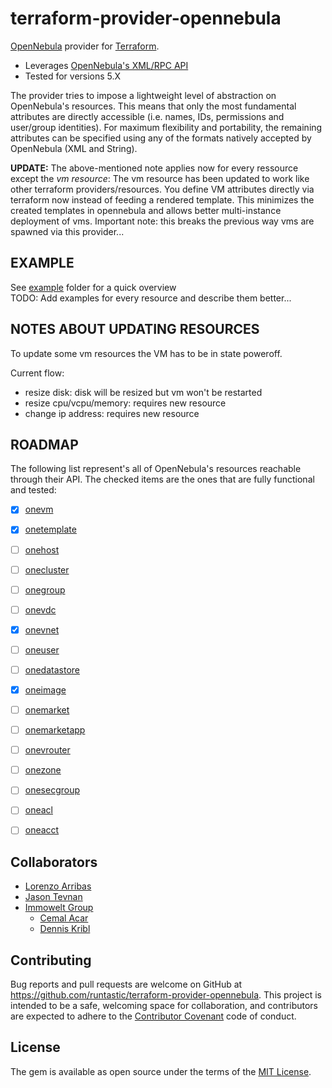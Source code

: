 # terraform-provider-opennebula

[OpenNebula](https://opennebula.org/) provider for [Terraform](https://www.terraform.io/).
 
* Leverages [OpenNebula's XML/RPC API](https://docs.opennebula.org/5.2/integration/system_interfaces/api.html) 
* Tested for versions 5.X


The provider tries to impose a lightweight level of abstraction on OpenNebula's resources. This means that only the most fundamental attributes are directly accessible (i.e. names, IDs, permissions and user/group identities). For maximum flexibility and portability, the remaining attributes can be specified using any of the formats natively accepted by OpenNebula (XML and String).

**UPDATE:**  The above-mentioned note applies now for every ressource except the *vm resource*:
The vm resource has been updated to work like other terraform providers/resources. You define VM attributes directly via terraform now instead of feeding a rendered template. This minimizes the created templates in opennebula and allows better multi-instance deployment of vms. Important note: this breaks the previous way vms are spawned via this provider...


## EXAMPLE

See [example](example/) folder for a quick overview  
TODO: Add examples for every resource and describe them better...

## NOTES ABOUT UPDATING RESOURCES

To update some vm resources the VM has to be in state poweroff.

Current flow:  
* resize disk: disk will be resized but vm won't be restarted
* resize cpu/vcpu/memory: requires new resource
* change ip address: requires new resource 

## ROADMAP

The following list represent's all of OpenNebula's resources reachable through their API. The checked items are the ones that are fully functional and tested:

* [X] [onevm](https://docs.opennebula.org/5.2/integration/system_interfaces/api.html#onevm)
* [X] [onetemplate](https://docs.opennebula.org/5.2/integration/system_interfaces/api.html#onetemplate)
* [ ] [onehost](https://docs.opennebula.org/5.2/integration/system_interfaces/api.html#onehost)
* [ ] [onecluster](https://docs.opennebula.org/5.2/integration/system_interfaces/api.html#onecluster)
* [ ] [onegroup](https://docs.opennebula.org/5.2/integration/system_interfaces/api.html#onegroup)
* [ ] [onevdc](https://docs.opennebula.org/5.2/integration/system_interfaces/api.html#onevdc)
* [X] [onevnet](https://docs.opennebula.org/5.2/integration/system_interfaces/api.html#onevnet)
* [ ] [oneuser](https://docs.opennebula.org/5.2/integration/system_interfaces/api.html#oneuser)
* [ ] [onedatastore](https://docs.opennebula.org/5.2/integration/system_interfaces/api.html#onedatastore)
* [X] [oneimage](https://docs.opennebula.org/5.2/integration/system_interfaces/api.html#oneimage)
* [ ] [onemarket](https://docs.opennebula.org/5.2/integration/system_interfaces/api.html#onemarket)
* [ ] [onemarketapp](https://docs.opennebula.org/5.2/integration/system_interfaces/api.html#onemarketapp)
* [ ] [onevrouter](https://docs.opennebula.org/5.2/integration/system_interfaces/api.html#onevrouter)
* [ ] [onezone](https://docs.opennebula.org/5.2/integration/system_interfaces/api.html#onezone)
* [ ] [onesecgroup](https://docs.opennebula.org/5.2/integration/system_interfaces/api.html#onesecgroup)
* [ ] [oneacl](https://docs.opennebula.org/5.2/integration/system_interfaces/api.html#oneacl)
* [ ] [oneacct](https://docs.opennebula.org/5.2/integration/system_interfaces/api.html#oneacct)


## Collaborators

- [Lorenzo Arribas](https://github.com/larribas)
- [Jason Tevnan](https://github.com/tnosaj)
- [Immowelt Group](https://github.com/immoweltgroup)
  - [Cemal Acar](https://github.com/cacar)
  - [Dennis Kribl](https://github.com/dkribl)

## Contributing

Bug reports and pull requests are welcome on GitHub at
https://github.com/runtastic/terraform-provider-opennebula. This project is
intended to be a safe, welcoming space for collaboration, and contributors are
expected to adhere to the
[Contributor Covenant](http://contributor-covenant.org) code of conduct.

## License

The gem is available as open source under the terms of
the [MIT License](http://opensource.org/licenses/MIT).
